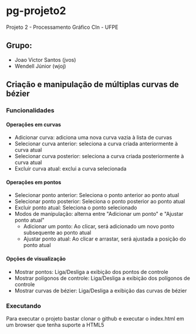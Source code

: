 # pg-projeto2

Projeto 2 - Processamento Gráfico
CIn - UFPE

## Grupo:
- Joao Victor Santos (jvos)
- Wendell Júnior (wjoj)


## Criação e manipulação de múltiplas curvas de bézier

### Funcionalidades

#### Operações em curvas
- Adicionar curva: adiciona uma nova curva vazia à lista de curvas
- Selecionar curva anterior: seleciona a curva criada anteriormente à curva atual
- Selecionar curva posterior: seleciona a curva criada posteriormente à curva atual
- Excluir curva atual: exclui a curva selecionada

#### Operações em pontos
- Selecionar ponto anterior: Seleciona o ponto anterior ao ponto atual
- Selecionar ponto posterior: Seleciona o ponto posterior ao ponto atual
- Excluir ponto atual: Seleciona o ponto selecionado
- Modos de manipulação: alterna entre "Adicionar um ponto" e "Ajustar ponto atual"
    - Adicionar um ponto: Ao clicar, será adicionado um novo ponto subsequente ao ponto atual
    - Ajustar ponto atual: Ao clicar e arrastar, será ajustada a posição do ponto atual

#### Opções de visualização
- Mostrar pontos: Liga/Desliga a exibição dos pontos de controle
- Mostrar polígonos de controle: Liga/Desliga a exibição dos polígonos de controle
- Mostrar curvas de bézier: Liga/Desliga a exibição das curvas de bézier

### Executando

Para executar o projeto bastar clonar o github e executar o index.html em um browser que tenha suporte a HTML5
